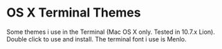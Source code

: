 OS X Terminal Themes
===================

Some themes i use in the Terminal (Mac OS X only. Tested in 10.7.x Lion). Double click to use and install.
The terminal font i use is Menlo. 

